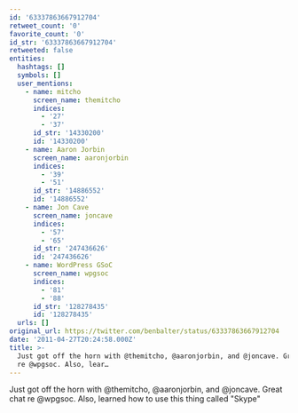 ```yaml
---
id: '63337863667912704'
retweet_count: '0'
favorite_count: '0'
id_str: '63337863667912704'
retweeted: false
entities:
  hashtags: []
  symbols: []
  user_mentions:
    - name: mitcho
      screen_name: themitcho
      indices:
        - '27'
        - '37'
      id_str: '14330200'
      id: '14330200'
    - name: Aaron Jorbin
      screen_name: aaronjorbin
      indices:
        - '39'
        - '51'
      id_str: '14886552'
      id: '14886552'
    - name: Jon Cave
      screen_name: joncave
      indices:
        - '57'
        - '65'
      id_str: '247436626'
      id: '247436626'
    - name: WordPress GSoC
      screen_name: wpgsoc
      indices:
        - '81'
        - '88'
      id_str: '128278435'
      id: '128278435'
  urls: []
original_url: https://twitter.com/benbalter/status/63337863667912704
date: '2011-04-27T20:24:58.000Z'
title: >-
  Just got off the horn with @themitcho, @aaronjorbin, and @joncave. Great chat
  re @wpgsoc. Also, lear…
---
```


Just got off the horn with @themitcho, @aaronjorbin, and @joncave. Great chat re @wpgsoc. Also, learned how to use this thing called "Skype"